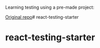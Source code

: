 Learning testing using a pre-made project:


<a href="https://github.com/cypress-io/cypress-realworld-app">Original repo</a># react-testing-starter
# react-testing-starter
